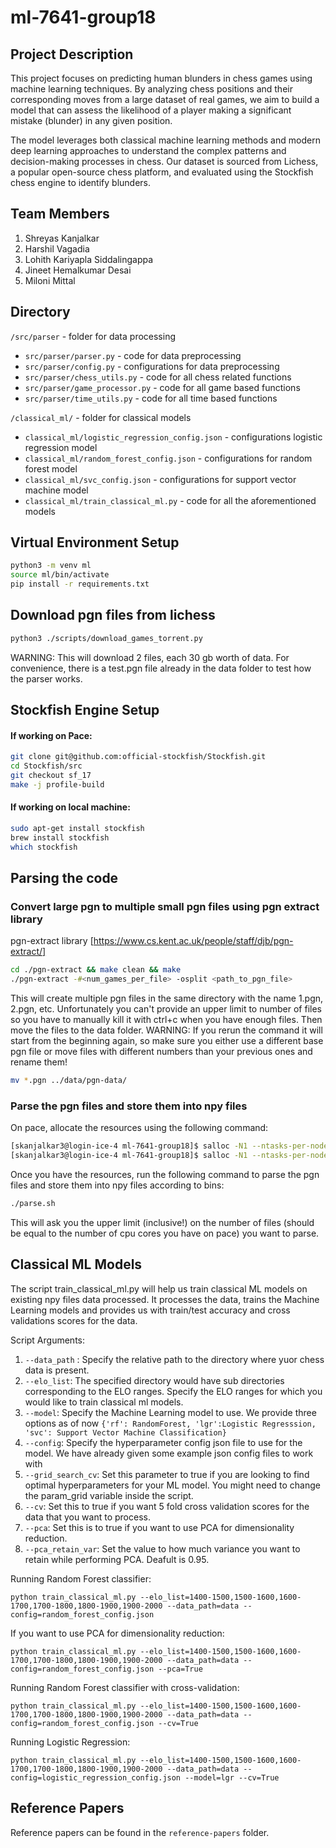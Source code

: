 # ml-7641-group18

## Project Description
This project focuses on predicting human blunders in chess games using machine learning techniques. By analyzing chess positions and their corresponding moves from a large dataset of real games, we aim to build a model that can assess the likelihood of a player making a significant mistake (blunder) in any given position.

The model leverages both classical machine learning methods and modern deep learning approaches to understand the complex patterns and decision-making processes in chess. Our dataset is sourced from Lichess, a popular open-source chess platform, and evaluated using the Stockfish chess engine to identify blunders.

## Team Members
1. Shreyas Kanjalkar
2. Harshil Vagadia
3. Lohith Kariyapla Siddalingappa
4. Jineet Hemalkumar Desai
5. Miloni Mittal

## Directory
`/src/parser` - folder for data processing
- `src/parser/parser.py` - code for data preprocessing
- `src/parser/config.py` - configurations for data preprocessing
- `src/parser/chess_utils.py` - code for all chess related functions
- `src/parser/game_processor.py` - code for all game based functions
- `src/parser/time_utils.py` - code for all time based functions

`/classical_ml/` - folder for classical models
- `classical_ml/logistic_regression_config.json` - configurations logistic regression model
- `classical_ml/random_forest_config.json` - configurations for random forest model
- `classical_ml/svc_config.json` - configurations for support vector machine model
- `classical_ml/train_classical_ml.py` - code for all the aforementioned models


## Virtual Environment Setup
```bash
python3 -m venv ml
source ml/bin/activate
pip install -r requirements.txt
```

## Download pgn files from lichess
```bash
python3 ./scripts/download_games_torrent.py
```
WARNING: This will download 2 files, each 30 gb worth of data. For convenience, there is a test.pgn file already in the data folder to test how the parser works.
## Stockfish Engine Setup

#### If working on Pace:

```bash
git clone git@github.com:official-stockfish/Stockfish.git
cd Stockfish/src
git checkout sf_17
make -j profile-build
```

#### If working on local machine:

```bash
sudo apt-get install stockfish
brew install stockfish
which stockfish
```

## Parsing the code

### Convert large pgn to multiple small pgn files using pgn extract library

pgn-extract library [https://www.cs.kent.ac.uk/people/staff/djb/pgn-extract/]

```bash
cd ./pgn-extract && make clean && make
./pgn-extract -#<num_games_per_file> -osplit <path_to_pgn_file>
```
This will create multiple pgn files in the same directory with the name 1.pgn, 2.pgn, etc. Unfortunately you can't provide an upper limit to number of files so you have to manually kill it with ctrl+c when you have enough files.
Then move the files to the data folder. WARNING: If you rerun the command it will start from the beginning again, so make sure you either use a different base pgn file or move files with different numbers than your previous ones and rename them!

```bash
mv *.pgn ../data/pgn-data/
```

### Parse the pgn files and store them into npy files

On pace, allocate the resources using the following command:
```bash
[skanjalkar3@login-ice-4 ml-7641-group18]$ salloc -N1 --ntasks-per-node=<number_of_cpu_nodes> --time=<hh:mm:ss>
[skanjalkar3@login-ice-4 ml-7641-group18]$ salloc -N1 --ntasks-per-node=32 --time=13:00:00
```

Once you have the resources, run the following command to parse the pgn files and store them into npy files according to bins:
```bash
./parse.sh
```

This will ask you the upper limit (inclusive!) on the number of files (should be equal to the number of cpu cores you have on pace) you want to parse.

## Classical ML Models

The script train_classical_ml.py will help us train classical ML models on existing npy files data processed. It processes the data, trains the Machine Learning models and provides us with train/test accuracy and cross validations scores for the data.

Script Arguments:
1. ```--data_path``` : Specify the relative path to the directory where yuor chess data is present.
2. ```--elo_list```: The specified directory would have sub directories corresponding to the ELO ranges. Specify the ELO ranges for which you would like to train classical ml models.
3. ```--model```: Specify the Machine Learning model to use. We provide three options as of now ```{'rf': RandomForest, 'lgr':Logistic Regresssion, 'svc': Support Vector Machine Classification}```
4. ```--config```: Specify the hyperparameter config json file to use for the model. We have already given some example json config files to work with
5. ```--grid_search_cv```: Set this parameter to true if you are looking to find optimal hyperparameters for your ML model. You might need to change the param_grid variable inside the script.
6. ```--cv```: Set this to true if you want 5 fold cross validation scores for the data that you want to process.
7. ```--pca```: Set this is to true if you want to use PCA for dimensionality reduction.
8. ```--pca_retain_var```: Set the value to how much variance you want to retain while performing PCA. Deafult is 0.95.

Running Random Forest classifier:
```
python train_classical_ml.py --elo_list=1400-1500,1500-1600,1600-1700,1700-1800,1800-1900,1900-2000 --data_path=data --config=random_forest_config.json
```
If you want to use PCA for dimensionality reduction:
```
python train_classical_ml.py --elo_list=1400-1500,1500-1600,1600-1700,1700-1800,1800-1900,1900-2000 --data_path=data --config=random_forest_config.json --pca=True
```
Running Random Forest classifier with cross-validation:
```
python train_classical_ml.py --elo_list=1400-1500,1500-1600,1600-1700,1700-1800,1800-1900,1900-2000 --data_path=data --config=random_forest_config.json --cv=True
```
Running Logistic Regression:
```
python train_classical_ml.py --elo_list=1400-1500,1500-1600,1600-1700,1700-1800,1800-1900,1900-2000 --data_path=data --config=logistic_regression_config.json --model=lgr --cv=True
```

## Reference Papers

Reference papers can be found in the `reference-papers` folder.

